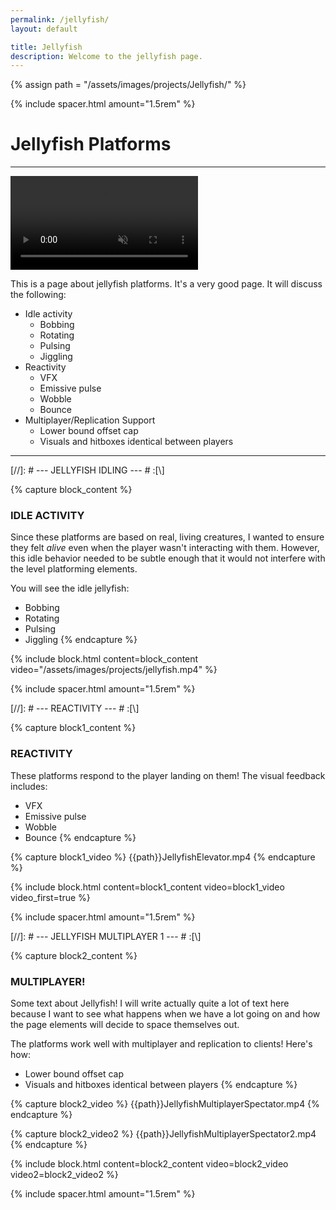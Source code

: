 ```yaml
---
permalink: /jellyfish/
layout: default

title: Jellyfish
description: Welcome to the jellyfish page.
---
```

{% assign path = "/assets/images/projects/Jellyfish/" %}

{% include spacer.html amount="1.5rem" %}

# Jellyfish Platforms

---

<div class="content flex flex-column">
	<video class="border border-radius-lg" autoplay muted controls loop>
		<source src="{{path}}JellyfishMultiplayerGameplay.mp4" type="video/mp4">
	</video>      
</div>

This is a page about jellyfish platforms. It's a very good page. It will discuss the following:
- Idle activity
	- Bobbing
	- Rotating
	- Pulsing
	- Jiggling
- Reactivity
	- VFX
	- Emissive pulse
	- Wobble
	- Bounce
- Multiplayer/Replication Support
	- Lower bound offset cap
	- Visuals and hitboxes identical between players

---

[//]: # --- JELLYFISH IDLING --- # :[\\]

{% capture block_content %}
### IDLE ACTIVITY

Since these platforms are based on real, living creatures, I wanted to ensure they felt *alive* even when the
player wasn't interacting with them. However, this idle behavior needed to be subtle enough that it would not
interfere with the level platforming elements. 

You will see the idle jellyfish:
- Bobbing
- Rotating
- Pulsing
- Jiggling
{% endcapture %}

{% include block.html content=block_content video="/assets/images/projects/jellyfish.mp4" %}





{% include spacer.html amount="1.5rem" %}





[//]: # --- REACTIVITY --- # :[\\]

{% capture block1_content %}
### REACTIVITY

These platforms respond to the player landing on them! The visual feedback includes:
- VFX
- Emissive pulse
- Wobble
- Bounce
{% endcapture %}

{% capture block1_video %}
{{path}}JellyfishElevator.mp4
{% endcapture %}

{% include block.html content=block1_content video=block1_video video_first=true %}





{% include spacer.html amount="1.5rem" %}





[//]: # --- JELLYFISH MULTIPLAYER 1 --- # :[\\]

{% capture block2_content %}
### MULTIPLAYER!

Some text about Jellyfish! I will write actually quite a lot of text here because I want to see what happens
when we have a lot going on and how the page elements will decide to space themselves out.

The platforms work well with multiplayer and replication to clients! Here's how:
- Lower bound offset cap
- Visuals and hitboxes identical between players
{% endcapture %}

{% capture block2_video %}
{{path}}JellyfishMultiplayerSpectator.mp4
{% endcapture %}

{% capture block2_video2 %}
{{path}}JellyfishMultiplayerSpectator2.mp4
{% endcapture %}

{% include block.html content=block2_content video=block2_video video2=block2_video2 %}





{% include spacer.html amount="1.5rem" %}